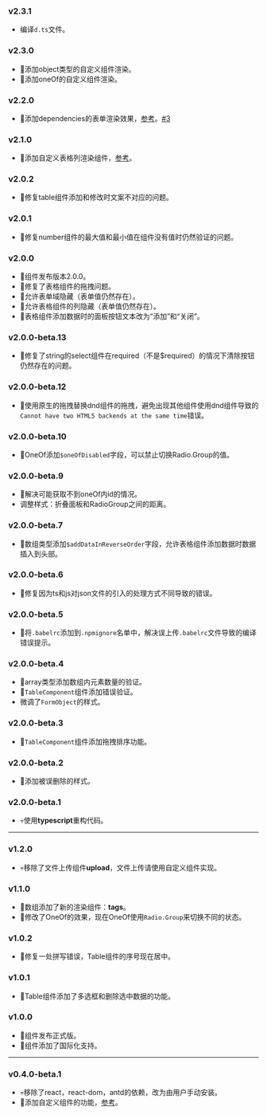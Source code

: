 ### v2.3.1

* 编译`d.ts`文件。

### v2.3.0

* 🌟添加object类型的自定义组件渲染。
* 🌟添加oneOf的自定义组件渲染。

### v2.2.0

* 🌟添加dependencies的表单渲染效果，[参考](https://github.com/duan602728596/antd-schema-form/blob/master/README-zhCN.md#typeobject)。[#3](https://github.com/duan602728596/antd-schema-form/issues/3)

### v2.1.0

* 🌟添加自定义表格列渲染组件，[参考](https://github.com/duan602728596/antd-schema-form/blob/master/README-zhCN.md#自定义表格列渲染组件)。

### v2.0.2

* 🐛修复table组件添加和修改时文案不对应的问题。

### v2.0.1

* 🐛修复number组件的最大值和最小值在组件没有值时仍然验证的问题。

### v2.0.0

* 🎉组件发布版本2.0.0。
* 🐛修复了表格组件的拖拽问题。
* 🌟允许表单域隐藏（表单值仍然存在）。
* 🌟允许表格组件的列隐藏（表单值仍然存在）。
* 🌟表格组件添加数据时的面板按钮文本改为“添加”和“关闭”。

### v2.0.0-beta.13

* 🐛修复了string的select组件在required（不是$required）的情况下清除按钮仍然存在的问题。

### v2.0.0-beta.12

* 🐛使用原生的拖拽替换dnd组件的拖拽，避免出现其他组件使用dnd组件导致的`Cannot have two HTML5 backends at the same time`错误。

### v2.0.0-beta.10

* 🌟OneOf添加`$oneOfDisabled`字段，可以禁止切换Radio.Group的值。

### v2.0.0-beta.9

* 🐛解决可能获取不到oneOf内id的情况。
* 调整样式：折叠面板和RadioGroup之间的距离。

### v2.0.0-beta.7

* 🌟数组类型添加`$addDataInReverseOrder`字段，允许表格组件添加数据时数据插入到头部。

### v2.0.0-beta.6

* 🐛修复因为ts和js对json文件的引入的处理方式不同导致的错误。

### v2.0.0-beta.5

* 🐛将`.babelrc`添加到`.npmignore`名单中，解决误上传`.babelrc`文件导致的编译错误提示。

### v2.0.0-beta.4

* 🌟array类型添加数组内元素数量的验证。
* 🌟`TableComponent`组件添加错误验证。
* 微调了`FormObject`的样式。

### v2.0.0-beta.3

* 🌟`TableComponent`组件添加拖拽排序功能。

### v2.0.0-beta.2

* 🐛添加被误删除的样式。

### v2.0.0-beta.1

* 💀使用**typescript**重构代码。

---

### v1.2.0

* 💀移除了文件上传组件**upload**，文件上传请使用自定义组件实现。

### v1.1.0

* 🌟数组添加了新的渲染组件：**tags**。
* 🌟修改了OneOf的效果，现在OneOf使用`Radio.Group`来切换不同的状态。

### v1.0.2

* 🐛修复一处拼写错误，Table组件的序号现在居中。

### v1.0.1

* 🌟Table组件添加了多选框和删除选中数据的功能。

### v1.0.0

* 🎉组件发布正式版。
* 🌟组件添加了国际化支持。

---

### v0.4.0-beta.1

* 💀移除了react，react-dom，antd的依赖，改为由用户手动安装。
* 🌟添加自定义组件的功能，[参考](https://github.com/duan602728596/antd-schema-form/blob/master/README-zhCN.md#自定义渲染组件)。